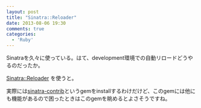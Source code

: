 ```yaml
---
layout: post
title: "Sinatra::Reloader"
date: 2013-08-06 19:30
comments: true
categories: 
  - 'Ruby'
---
```


Sinatraを久々に使っている。はて、development環境での自動リロードどうやるのだったか。

<!--more-->

[Sinatra::Reloader](http://www.sinatrarb.com/contrib/reloader.html) を使うと。

実際には[sinatra-contrib](https://github.com/sinatra/sinatra-contrib)というgemをinstallするわけだけど、このgemには他にも機能があるので困ったときはこのgemを眺めるとよさそうですね。

